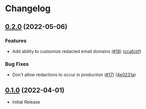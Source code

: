 # Changelog

## [0.2.0](https://github.com/DRBragg/redaction/compare/v0.1.0...v0.2.0) (2022-05-06)


### Features

* Add ability to customize redacted email domains ([#18](https://github.com/DRBragg/redaction/issues/18)) ([ccafcbf](https://github.com/DRBragg/redaction/commit/ccafcbf52a95367eb5394ed88ce9bed5fe0418be))


### Bug Fixes

* Don't allow redactions to occur in production ([#17](https://github.com/DRBragg/redaction/issues/17)) ([4e0231a](https://github.com/DRBragg/redaction/commit/4e0231acceee3cb2be6f292d90b19dbe46102f80))

## [0.1.0](https://github.com/DRBragg/redaction/tree/v0.1.0) (2022-04-01)

* Initial Release

